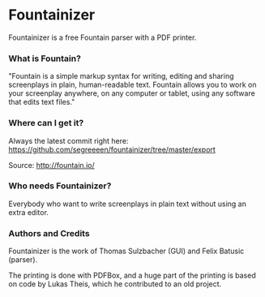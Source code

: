 # Fountainizer
Fountainizer is a free Fountain parser with a PDF printer.

### What is Fountain?
"Fountain is a simple markup syntax for writing, editing and sharing screenplays in plain, human-readable text. Fountain allows you to work on your screenplay anywhere, on any computer or tablet, using any software that edits text files."

### Where can I get it? 
Always the latest commit right here: https://github.com/segreeeen/fountainizer/tree/master/export

Source: http://fountain.io/

### Who needs Fountainizer?
Everybody who want to write screenplays in plain text without using an extra editor. 

### Authors and Credits
Fountainizer is the work of Thomas Sulzbacher (GUI) and Felix Batusic (parser).

The printing is done with PDFBox, and a huge part of the printing is based on code by Lukas Theis, which he contributed to an old project.







